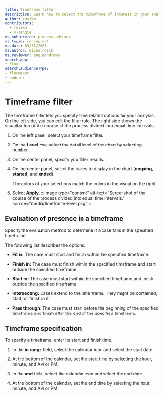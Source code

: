 ```yaml
---
title: Timeframe filter
description: Learn how to select the timeframe of interest in your analysis in minit.
author: rosikm
contributors:
  - rosikm
  - v-aangie
ms.subservice: process-advisor
ms.topic: conceptual
ms.date: 03/31/2023
ms.author: michalrosik
ms.reviewer: angieandrews
search.app:
- Flow
search.audienceType:
- flowmaker
- enduser
---
```


# Timeframe filter

The timeframe filter lets you specify time related options for your analysis. On the left side, you can edit the filter rule. The right side shows the visualization of the course of the process divided into equal time intervals.

1. On the left panel, select your timeframe filter.

1. On the **Level** row, select the detail level of the chart by selecting number.

1. On the center panel, specify you filter results.

1. On the center panel, select the cases to display in the chart (**ongoing**, **started**, and **ended**).

    The colors of your selections match the colors in the visual on the right.

1. Select **Apply**.
    :::image type="content" alt-text="Screenshot of the course of the process divided into equal time intervals." source="media/timeframe-level.png":::

## Evaluation of presence in a timeframe

Specify the evaluation method to determine if a case falls in the specified timeframe.

The following list describes the options:

- **Fit in:** The case must start and finish within the specified timeframe.

- **Finish in:** The case must finish within the specified timeframe and start outside the specified timeframe.

- **Start in:** The case must start within the specified timeframe and finish outside the specified timeframe.

- **Intersecting:** Cases extend to the time frame. They might be contained, start, or finish in it.

- **Pass through:** The case must start before the beginning of the specified timeframe and finish after the end of the specified timeframe.

## Timeframe specification

To specify a timeframe, enter its start and finish time.

1. In the **in range** field, select the calendar icon and select the start date.

1. At the bottom of the calendar, set the start time by selecting the hour, minute, and AM or PM.

1. In the **and** field, select the calendar icon and select the end date.

1. At the bottom of the calendar, set the end time by selecting the hour, minute, and AM or PM.

